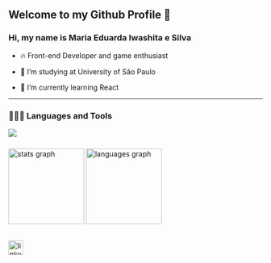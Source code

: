 ## Welcome to my Github Profile 🙂

<h3>Hi, my name is Maria Eduarda Iwashita e Silva</h3>

- 🔥 Front-end Developer and game enthusiast

- 🔭 I’m studying at University of São Paulo

- 🌱 I’m currently learning React 

---

###

<h3>👩🏻‍💻 Languages and Tools</h3>

<p align="left">
  <a href="https://skillicons.dev">
    <img src="https://skillicons.dev/icons?i=html,css,javascript,python,c,cs,java,react,tailwind,vite,vscode,unity,figma" />
  </a>
</p>

###

<div align="left">
  <img src="https://github-readme-stats.vercel.app/api?username=mjepis7&hide_title=false&hide_rank=false&show_icons=true&include_all_commits=true&count_private=true&disable_animations=false&theme=radical&locale=en&hide_border=false&order=1&rank_icon=github" height="150" alt="stats graph"  />
  <img src="https://github-readme-stats.vercel.app/api/top-langs?username=mjepis7&locale=en&hide_title=false&layout=compact&card_width=320&langs_count=5&theme=radical&hide_border=false&order=2" height="150" alt="languages graph"  />
</div>

##

<div align="left">
  <a href="https://www.linkedin.com/in/maria-eduarda-iwashita/" target="_blank">
    <img src="https://img.shields.io/static/v1?message=LinkedIn&logo=linkedin&label=&color=0077B5&logoColor=white&labelColor=&style=for-the-badge" height="29" alt="linkedin logo"  />
  </a>
</div>
